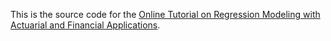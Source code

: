 This is the source code for the [Online Tutorial on Regression Modeling with Actuarial and Financial Applications](https://ewfreesres.github.io/RegressModel/index.html).
